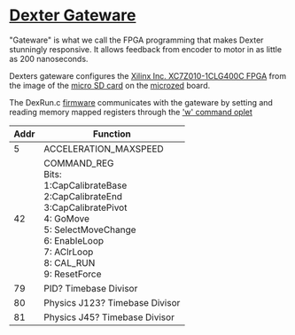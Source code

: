 # [Dexter Gateware](https://github.com/HaddingtonDynamics/Dexter/tree/master/Gateware)

"Gateware" is what we call the FPGA programming that makes Dexter stunningly responsive. It allows feedback from encoder to motor in as little as 200 nanoseconds. 

Dexters gateware configures the [Xilinx Inc. XC7Z010-1CLG400C FPGA](http://www.xilinx.com/support/documentation/data_sheets/ds190-Zynq-7000-Overview.pdf) from the image of the [micro SD card](SD-Card-Image) on the [microzed](http://zedboard.org/product/microzed) board. 

The DexRun.c [firmware](Firmware) communicates with the gateware by setting and reading memory mapped registers through the ['w' command oplet](oplet-write)

Addr | Function
---- | ---------
5 | ACCELERATION_MAXSPEED 
42 | COMMAND_REG<BR> Bits:<BR>1:CapCalibrateBase<BR>2:CapCalibrateEnd<BR>3:CapCalibratePivot<BR>4: GoMove<BR>5: SelectMoveChange<BR>6: EnableLoop<BR>7: AClrLoop <BR>8: CAL_RUN <BR>9: ResetForce
79| PID? Timebase Divisor
80| Physics J123? Timebase Divisor
81| Physics J45? Timebase Divisor